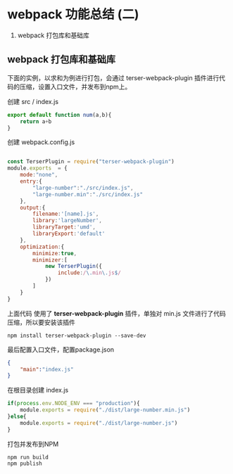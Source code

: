 # webpack 功能总结 (二)

1. webpack 打包库和基础库





## webpack 打包库和基础库

下面的实例，以求和为例进行打包，会通过 terser-webpack-plugin 插件进行代码的压缩，设置入口文件，并发布到npm上。

创建 src /  index.js

```javascript
export default function num(a,b){
    return a+b
}
```

创建 webpack.config.js

```javascript

const TerserPlugin = require("terser-webpack-plugin")
module.exports  = {
    mode:"none",
    entry:{
        "large-number":"./src/index.js",
        "large-number.min":"./src/index.js"
    },
    output:{
        filename:'[name].js',
        library:'largeNumber',
        libraryTarget:'umd',
        libraryExport:'default'
    },
    optimization:{
        minimize:true,
        minimizer:[
            new TerserPlugin({
                include:/\.min\.js$/
            })
        ]
    }
}

```

上面代码 使用了 **terser-webpack-plugin** 插件，单独对 min.js 文件进行了代码压缩，所以要安装该插件

```shell
npm install terser-webpack-plugin --save-dev
```

最后配置入口文件，配置package.json

```json
{
    "main":"index.js"
}
```

在根目录创建 index.js

```javascript
if(process.env.NODE_ENV === "production"){
    module.exports = require("./dist/large-number.min.js")
}else{
    module.exports = require("./dist/large-number.js")
}
```

打包并发布到NPM

```shell
npm run build
npm publish
```

